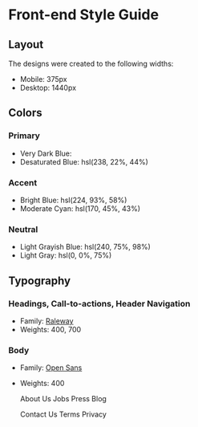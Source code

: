 # Front-end Style Guide

## Layout

The designs were created to the following widths:

- Mobile: 375px
- Desktop: 1440px

## Colors

### Primary

- Very Dark Blue: 
- Desaturated Blue: hsl(238, 22%, 44%)

### Accent

- Bright Blue: hsl(224, 93%, 58%)
- Moderate Cyan: hsl(170, 45%, 43%)

### Neutral

- Light Grayish Blue: hsl(240, 75%, 98%)
- Light Gray: hsl(0, 0%, 75%)

## Typography

### Headings, Call-to-actions, Header Navigation

- Family: [Raleway](https://fonts.google.com/specimen/Raleway)
- Weights: 400, 700

### Body

- Family: [Open Sans](https://fonts.google.com/specimen/Open+Sans)
- Weights: 400


  





  

  

  

  

 

  

  

  

  

  
  

  About Us
  Jobs
  Press
  Blog

  Contact Us
  Terms
  Privacy

